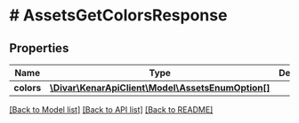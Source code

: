 # # AssetsGetColorsResponse

## Properties

Name | Type | Description | Notes
------------ | ------------- | ------------- | -------------
**colors** | [**\Divar\KenarApiClient\Model\AssetsEnumOption[]**](AssetsEnumOption.md) |  | [optional]

[[Back to Model list]](../../README.md#models) [[Back to API list]](../../README.md#endpoints) [[Back to README]](../../README.md)
